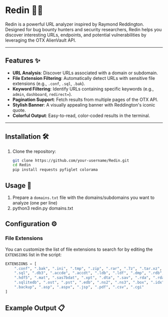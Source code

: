 # Redin 🕵️‍♂️

Redin is a powerful URL analyzer inspired by Raymond Reddington. Designed for bug bounty hunters and security researchers, Redin helps you discover interesting URLs, endpoints, and potential vulnerabilities by leveraging the OTX AlienVault API.

---

## Features ✨

- **URL Analysis**: Discover URLs associated with a domain or subdomain.
- **File Extension Filtering**: Automatically detect URLs with sensitive file extensions (e.g., `.conf`, `.sql`, `.bak`).
- **Keyword Filtering**: Identify URLs containing specific keywords (e.g., `admin`, `dashboard`, `redirect=`).
- **Pagination Support**: Fetch results from multiple pages of the OTX API.
- **Stylish Banner**: A visually appealing banner with Reddington's iconic quote.
- **Colorful Output**: Easy-to-read, color-coded results in the terminal.

---

## Installation 🛠️

1. Clone the repository:
   ```bash
   git clone https://github.com/your-username/Redin.git
   cd Redin
   pip install requests pyfiglet colorama

## Usage 🚀

1. Prepare a `domains.txt` file with the domains/subdomains you want to analyze (one per line)
2. python3 redin.py domains.txt

## Configuration ⚙️

### File Extensions
You can customize the list of file extensions to search for by editing the `EXTENSIONS` list in the script:
```python
EXTENSIONS = [
    ".conf", ".bak", ".ini", ".tmp", ".zip", ".rar", ".7z", ".tar.xz", ".tar.bz2", ".tar.lz", ".zst", ".gzip",
    ".sql", ".db3", ".accde", ".accdt", ".ldb", ".ldf", ".dmp", ".rdb", ".json", ".pkl", ".feather", ".parquet",
    ".hdf5", ".mat", ".sas7bdat", ".xpt", ".dta", ".sav", ".rda", ".rdata", ".sqlite3", ".db-wal", ".db-shm",
    ".sqlitedb", ".ost", ".pst", ".edb", ".ns2", ".ns3", ".box", ".idx", ".eml", ".mbox", ".mail", ".msg", ".ics", ".vcf",
    ".backup", ".asp", ".aspx", ".jsp", ".pdf", ".csv", ".cgi"
]
```

## Example Output 📋
